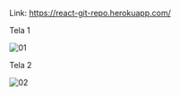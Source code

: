 Link: https://react-git-repo.herokuapp.com/

Tela 1

![01](https://user-images.githubusercontent.com/17273665/64752882-8d0d9900-d4f7-11e9-9384-cace19dc7feb.png)

Tela 2

![02](https://user-images.githubusercontent.com/17273665/64752883-8e3ec600-d4f7-11e9-8d86-0d8a4e4875c2.png)
